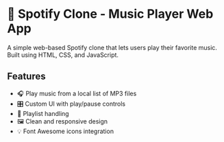 # 🎵 Spotify Clone - Music Player Web App

A simple web-based Spotify clone that lets users play their favorite music. Built using HTML, CSS, and JavaScript.


##  Features

- 🎧 Play music from a local list of MP3 files
- 🎛️ Custom UI with play/pause controls
- 🔁 Playlist handling
- 🖼️ Clean and responsive design
- 💡 Font Awesome icons integration


